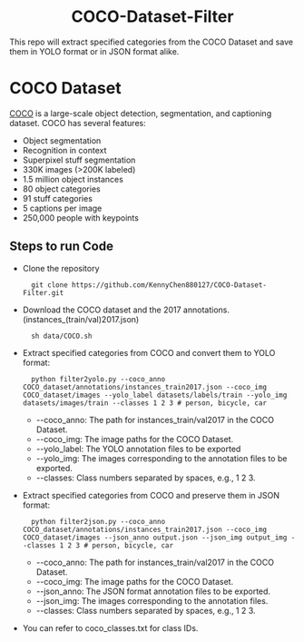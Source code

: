 <div align="center">
<h1>
<b>
COCO-Dataset-Filter
</b>
</h1>
</div>

This repo will extract specified categories from the COCO Dataset and save them in YOLO format or in JSON format alike.
 
# COCO Dataset
[COCO](https://cocodataset.org/#home) is a large-scale object detection, segmentation, and captioning dataset. COCO has several features:

* Object segmentation
* Recognition in context
* Superpixel stuff segmentation
* 330K images (>200K labeled)
* 1.5 million object instances
* 80 object categories
* 91 stuff categories
* 5 captions per image
* 250,000 people with keypoints
  
## Steps to run Code
* Clone the repository

        git clone https://github.com/KennyChen880127/COCO-Dataset-Filter.git

* Download the COCO dataset and the 2017 annotations.(instances_(train/val)2017.json)

        sh data/COCO.sh

* Extract specified categories from COCO and convert them to YOLO format:

        python filter2yolo.py --coco_anno COCO_dataset/annotations/instances_train2017.json --coco_img COCO_dataset/images --yolo_label datasets/labels/train --yolo_img datasets/images/train --classes 1 2 3 # person, bicycle, car

  - --coco_anno: The path for instances_train/val2017 in the COCO Dataset.
  - --coco_img: The image paths for the COCO Dataset.
  - --yolo_label: The YOLO annotation files to be exported
  - --yolo_img: The images corresponding to the annotation files to be exported.
  - --classes: Class numbers separated by spaces, e.g., 1 2 3.

* Extract specified categories from COCO and preserve them in JSON format:

        python filter2json.py --coco_anno COCO_dataset/annotations/instances_train2017.json --coco_img COCO_dataset/images --json_anno output.json --json_img output_img --classes 1 2 3 # person, bicycle, car

  - --coco_anno: The path for instances_train/val2017 in the COCO Dataset.
  - --coco_img: The image paths for the COCO Dataset.
  - --json_anno: The JSON format annotation files to be exported.
  - --json_img: The images corresponding to the annotation files.
  - --classes: Class numbers separated by spaces, e.g., 1 2 3.


* You can refer to coco_classes.txt for class IDs.
